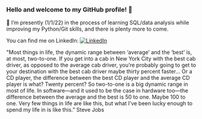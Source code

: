 ### Hello and welcome to my GitHub profile! 👋 
🌱 I’m presently (1/1/22) in the process of learning SQL/data analysis while improving my Python/Git skills, and there is plenty more to come.

<!-- Actual text -->
You can find me on LinkedIn: [![LinkedIn][1.2]][1]
<!-- Icons -->
[1.2]: https://raw.githubusercontent.com/MartinHeinz/MartinHeinz/master/linkedin-3-16.png (LinkedIn icon without padding)
<!-- Links to your social media accounts -->
[1]: https://www.linkedin.com/in/keithstack/

"Most things in life, the dynamic range between ‘average’ and the ‘best’ is, at most, two-to-one. If you get into a cab in New York City with the best cab driver, as opposed to the average cab driver, you’re probably going to get to your destination with the best cab driver maybe thirty percent faster… Or a CD player, the difference between the best CD player and the average CD player is what? Twenty percent? So two-to-one is a big dynamic range in most of life. In software—and it used to be the case in hardware too—the difference between the average and the best is 50 to one. Maybe 100 to one. Very few things in life are like this, but what I’ve been lucky enough to spend my life in is like this.” Steve Jobs

<!-- Badges for things I'm working on
![](https://img.shields.io/badge/Editor-VS_Code-informational?style=flat&logo=<LOGO_NAME>&logoColor=white&color=2bbc8a)
![](https://img.shields.io/badge/Editor-IntelliJ_IDEA-informational?style=flat&logo=<LOGO_NAME>&logoColor=white&color=2bbc8a)

More here: https://towardsdatascience.com/build-a-stunning-readme-for-your-github-profile-9b80434fe5d7
  https://yushi95.medium.com/how-to-create-a-beautiful-readme-for-your-github-profile-36957caa711c
<!--
**MrStacks/MrStacks** is a ✨ _special_ ✨ repository because its `README.md` (this file) appears on your GitHub profile.

Here are some ideas to get you started:

- 🔭 I’m currently working on ...
- 🌱 I’m currently learning ...
- 👯 I’m looking to collaborate on ...
- 🤔 I’m looking for help with ...
- 💬 Ask me about ...
- 📫 How to reach me: ...
- 😄 Pronouns: ...
- ⚡ Fun fact: ...
![](https://img.shields.io/badge/<WORD_ON_LEFT>-<WORD_ON_RIGHT>-informational?style=flat&logo=<LOGO_NAME>&logoColor=white&color=2bbc8a)

, or on [![Twitter][2.2]][2].
[2.2]: http://i.imgur.com/wWzX9uB.png (twitter icon without padding)
[2]: https://twitter.com/CDNKeithStack

-->
